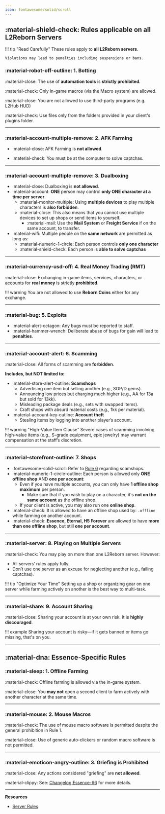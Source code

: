 ```yaml
---
icon: fontawesome/solid/scroll
---
```



## :material-shield-check: **Rules applicable on all L2Reborn Servers**

!!! tip "Read Carefully"
    These rules apply to **all L2Reborn servers**. 
    
    Violations may lead to penalties including suspensions or bans.

### :material-robot-off-outline: **1. Botting**

:material-close: The use of **automation tools** is **strictly prohibited**.  

:material-check: Only in-game macros (via the Macro system) are allowed.

:material-close: You are not allowed to use third-party programs (e.g. L2Hub HUD)

:material-check: Use files only from the folders provided in your client's plugins folder.

---

### :material-account-multiple-remove: **2. AFK Farming**
- :material-close: AFK Farming is **not allowed**.

- :material-check: You must be at the computer to solve captchas.

--- 

### :material-account-multiple-remove: 3. Dualboxing
- :material-close: Dualboxing is **not allowed**.  
- :material-account: **ONE** person may control **only ONE character at a time per server**.
    - :material-monitor-multiple: Using **multiple devices** to play multiple characters is **also forbidden**.  
    - :material-close: This also means that you cannot use multiple devices to set up shops or send
    items to yourself.
        - :material-mail: Use the **Mail System** or **Freight Service** if on the same account, to transfer.
- :material-wifi: Multiple people on the **same network** are permitted as long as:
    - :material-numeric-1-circle: Each person controls **only one character**
    - :material-shield-check: Each person is **able to solve captchas**

---

### :material-currency-usd-off: **4. Real Money Trading (RMT)**

:material-close: Exchanging in-game items, services, characters, or accounts for **real money** is strictly **prohibited**.  

!!! warning
    You are not allowed to use **Reborn Coins** either for any exchange.

---

### :material-bug: **5. Exploits**

- :material-alert-octagon: Any bugs must be reported to staff.
- :material-hammer-wrench: Deliberate abuse of bugs for gain will lead to **penalties**.

---

### :material-account-alert: **6. Scamming**

:material-close: All forms of scamming are **forbidden**.

**Includes, but NOT limited to:**

- :material-store-alert-outline: **Scamshops**
    - Advertising one item but selling another (e.g., SOP/D gems).
    - Announcing low prices but charging much higher (e.g., AA for 13a but sold for 13kk).
    - Misleading package deals (e.g., sets with swapped items).
    - Craft shops with absurd material costs (e.g., 1kk per material).
- :material-account-key-outline: **Account theft**
    - Stealing items by logging into another player’s account.

!!! warning "High-Value Item Clause"
    Severe cases of scamming involving high-value items (e.g., S-grade equipment, epic jewelry) may warrant compensation at the staff’s discretion.


---

### :material-storefront-outline: **7. Shops**
- :fontawesome-solid-scroll: Refer to [Rule 6](#6-scamming) regarding scamshops.
- :material-numeric-1-circle-outline: Each person is allowed only **ONE offline shop** AND **one per account**:
    - Even if you have multiple accounts, you can only have **1 offline shop maximum** per person.
        - Make sure that if you wish to play on a character, it's **not on the same account** as the offline shop.
    - If your client is active, you may also run one **online shop**.
- :material-check: It is allowed to have an offline shop used by: `.offline` while farming on another account.
- :material-check: **Essence, Eternal, H5 Forever** are allowed to have **more than one offline shop**, but still **one per account**.

---

### :material-server: **8. Playing on Multiple Servers**

:material-check: You may play on more than one L2Reborn server. However:

- All servers’ rules apply fully.
- Don’t use one server as an excuse for neglecting another (e.g., failing captchas).

!!! tip "Optimize Your Time"
    Setting up a shop or organizing gear on one server while farming actively on another is the best way to multi-task.

---

### :material-share: **9. Account Sharing** 

:material-close: Sharing your account is at your own risk. It is **highly discouraged**.

!!! example
    Sharing your account is risky—if it gets banned or items go missing, that's on you.

---

## :material-dna: **Essence-Specific Rules**

### :material-sleep: **1. Offline Farming**

:material-check: Offline farming is allowed via the in-game system. 
 
:material-close: You **may not** open a second client to farm actively with another character at the same time.

---

### :material-mouse: **2. Mouse Macros**

:material-check: The use of mouse macro software is permitted despite the general prohibition in Rule 1.

:material-close: Use of generic auto-clickers or random macro software is not permitted.

---

### :material-emoticon-angry-outline: **3. Griefing is Prohibited**

:material-close: Any actions considered "griefing" are **not allowed**.

:material-clippy: See: [Changelog Essence-66](https://l2reborn.org/news/changelog-essence-66/) for more details.

---

**Resources**

- [Server Rules](https://l2reborn.org/server-rules/)